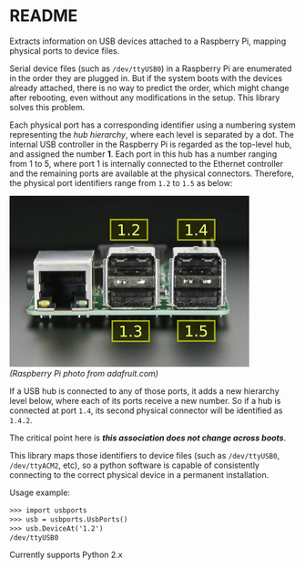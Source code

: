 # README #

Extracts information on USB devices attached to a Raspberry Pi, mapping physical ports to device files.

Serial device files (such as `/dev/ttyUSB0`) in a Raspberry Pi are enumerated in the order they are plugged in. But if the system boots with the devices already attached, there is no way to predict the order, which might change after rebooting, even without any modifications in the setup. This library solves this problem.

Each physical port has a corresponding identifier using a numbering system representing the *hub hierarchy*, where each level is separated by a dot. The internal USB controller in the Raspberry Pi is regarded as the top-level hub, and assigned the number **1**. Each port in this hub has a number ranging from 1 to 5, where port 1 is internally connected to the Ethernet controller and the remaining ports are available at the physical connectors. Therefore, the physical port identifiers range from `1.2` to `1.5` as below:

![Raspberry Pi ports](./doc/img_01_ports.jpg)\
*(Raspberry Pi photo from adafruit.com)*


If a USB hub is connected to any of those ports, it adds a new hierarchy level below, where each of its ports receive a new number. So if a hub is connected at port `1.4`, its second physical connector will be identified as `1.4.2`.

The critical point here is ***this association does not change across boots***.

This library maps those identifiers to device files (such as `/dev/ttyUSB0`, `/dev/ttyACM2`, etc), so a python software is capable of consistently connecting to the correct physical device in a permanent installation.

Usage example:

```
>>> import usbports
>>> usb = usbports.UsbPorts()
>>> usb.DeviceAt('1.2')
/dev/ttyUSB0
```

Currently supports Python 2.x